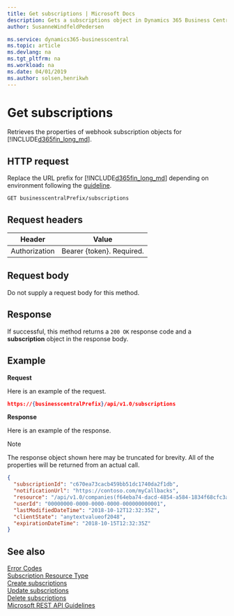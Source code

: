 ```yaml
---
title: Get subscriptions | Microsoft Docs
description: Gets a subscriptions object in Dynamics 365 Business Central.
author: SusanneWindfeldPedersen

ms.service: dynamics365-businesscentral
ms.topic: article
ms.devlang: na
ms.tgt_pltfrm: na
ms.workload: na
ms.date: 04/01/2019
ms.author: solsen,henrikwh
---
```


# Get subscriptions
Retrieves the properties of webhook subscription objects for [!INCLUDE[d365fin_long_md](../../includes/d365fin_long_md.md)].

## HTTP request
Replace the URL prefix for [!INCLUDE[d365fin_long_md](../../includes/d365fin_long_md.md)] depending on environment following the [guideline](../../v1.0/endpoints-apis-for-dynamics.md).
```
GET businesscentralPrefix/subscriptions
```

## Request headers
|Header|Value|
|------|-----|
|Authorization  |Bearer {token}. Required. |

## Request body
Do not supply a request body for this method.

## Response
If successful, this method returns a `200 OK` response code and a **subscription** object in the response body.

## Example

**Request**

Here is an example of the request.
```json
https://{businesscentralPrefix}/api/v1.0/subscriptions 
```

**Response**

Here is an example of the response. 

> [!NOTE]  
> The response object shown here may be truncated for brevity. All of the properties will be returned from an actual call.

```json
{
  "subscriptionId": "c670ea73cacb459bb51dc1740da2f1db",
  "notificationUrl": "https://contoso.com/myCallbacks",
  "resource": "/api/v1.0/companies(f64eba74-dacd-4854-a584-1834f68cfc3a)/customers",
  "userId": "00000000-0000-0000-0000-000000000001",
  "lastModifiedDateTime": "2018-10-12T12:32:35Z",
  "clientState": "anytextvalueof2048",
  "expirationDateTime": "2018-10-15T12:32:35Z"
}
```


## See also



[Error Codes](../dynamics_error_codes.md)  
[Subscription Resource Type](../resources/dynamics_subscription.md)  
[Create subscriptions](dynamics_subscription_create.md)  
[Update subscriptions](dynamics_subscription_update.md)  
[Delete subscriptions](dynamics_subscription_delete.md)  
[Microsoft REST API Guidelines](https://github.com/Microsoft/api-guidelines/blob/vNext/Guidelines.md#15-push-notifications-via-webhooks)